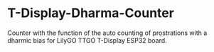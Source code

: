 # T-Display-Dharma-Counter
Counter with the function of the auto counting of prostrations with a dharmic bias for LilyGO TTGO T-Display ESP32 board. 
